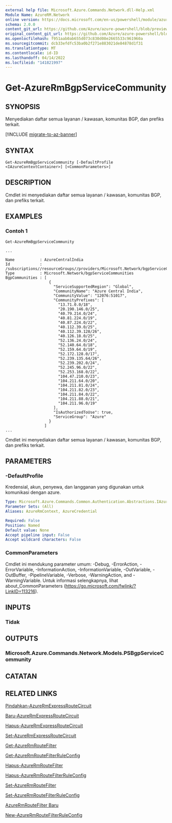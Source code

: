 ```yaml
---
external help file: Microsoft.Azure.Commands.Network.dll-Help.xml
Module Name: AzureRM.Network
online version: https://docs.microsoft.com/en-us/powershell/module/azurerm.network/get-azurermbgpservicecommunity
schema: 2.0.0
content_git_url: https://github.com/Azure/azure-powershell/blob/preview/src/ResourceManager/Network/Commands.Network/help/Get-AzureRmBgpServiceCommunity.md
original_content_git_url: https://github.com/Azure/azure-powershell/blob/preview/src/ResourceManager/Network/Commands.Network/help/Get-AzureRmBgpServiceCommunity.md
ms.openlocfilehash: f951aab0ab655d073c830d08e2665533c961960a
ms.sourcegitcommit: dcb33efdfc53ba0b2f271e883021de84878d1f31
ms.translationtype: MT
ms.contentlocale: id-ID
ms.lasthandoff: 04/14/2022
ms.locfileid: "141821997"
---
```

# Get-AzureRmBgpServiceCommunity

## SYNOPSIS
Menyediakan daftar semua layanan / kawasan, komunitas BGP, dan prefiks terkait.

[!INCLUDE [migrate-to-az-banner](../../includes/migrate-to-az-banner.md)]

## SYNTAX

```
Get-AzureRmBgpServiceCommunity [-DefaultProfile <IAzureContextContainer>] [<CommonParameters>]
```

## DESCRIPTION
Cmdlet ini menyediakan daftar semua layanan / kawasan, komunitas BGP, dan prefiks terkait.

## EXAMPLES

### Contoh 1
```
Get-AzureRmBgpServiceCommunity

...

Name           : AzureCentralIndia
Id             : /subscriptions//resourceGroups//providers/Microsoft.Network/bgpServiceCommunities/AzureCentralIndia
Type           : Microsoft.Network/bgpServiceCommunities
BgpCommunities : [
                   {
                     "ServiceSupportedRegion": "Global",
                     "CommunityName": "Azure Central India",
                     "CommunityValue": "12076:51017",
                     "CommunityPrefixes": [
                       "13.71.0.0/18",
                       "20.190.146.0/25",
                       "40.79.214.0/24",
                       "40.81.224.0/19",
                       "40.87.224.0/22",
                       "40.112.39.0/25",
                       "40.112.39.128/26",
                       "40.126.18.0/25",
                       "52.136.24.0/24",
                       "52.140.64.0/18",
                       "52.159.64.0/19",
                       "52.172.128.0/17",
                       "52.239.135.64/26",
                       "52.239.202.0/24",
                       "52.245.96.0/22",
                       "52.253.168.0/22",
                       "104.47.210.0/23",
                       "104.211.64.0/20",
                       "104.211.81.0/24",
                       "104.211.82.0/23",
                       "104.211.84.0/22",
                       "104.211.88.0/21",
                       "104.211.96.0/19"
                     ],
                     "IsAuthorizedToUse": true,
                     "ServiceGroup": "Azure"
                   }
                 ]
...
```

Cmdlet ini menyediakan daftar semua layanan / kawasan, komunitas BGP, dan prefiks terkait.

## PARAMETERS

### -DefaultProfile
Kredensial, akun, penyewa, dan langganan yang digunakan untuk komunikasi dengan azure.

```yaml
Type: Microsoft.Azure.Commands.Common.Authentication.Abstractions.IAzureContextContainer
Parameter Sets: (All)
Aliases: AzureRmContext, AzureCredential

Required: False
Position: Named
Default value: None
Accept pipeline input: False
Accept wildcard characters: False
```

### CommonParameters
Cmdlet ini mendukung parameter umum: -Debug, -ErrorAction, -ErrorVariable, -InformationAction, -InformationVariable, -OutVariable, -OutBuffer, -PipelineVariable, -Verbose, -WarningAction, and -WarningVariable. Untuk informasi selengkapnya, lihat about_CommonParameters (https://go.microsoft.com/fwlink/?LinkID=113216).

## INPUTS

### Tidak

## OUTPUTS

### Microsoft.Azure.Commands.Network.Models.PSBgpServiceCommunity

## CATATAN

## RELATED LINKS

[Pindahkan-AzureRmExpressRouteCircuit](Move-AzureRmExpressRouteCircuit.md)

[Baru-AzureRmExpressRouteCircuit](New-AzureRmExpressRouteCircuit.md)

[Hapus-AzureRmExpressRouteCircuit](Remove-AzureRmExpressRouteCircuit.md)

[Set-AzureRmExpressRouteCircuit](Set-AzureRmExpressRouteCircuit.md)

[Get-AzureRmRouteFilter](Get-AzureRmRouteFilter.md)

[Get-AzureRmRouteFilterRuleConfig](Get-AzureRmRouteFilterRuleConfig.md)

[Hapus-AzureRmRouteFilter](Remove-AzureRmRouteFilter.md)

[Hapus-AzureRmRouteFilterRuleConfig](Remove-AzureRmRouteFilterRuleConfig.md)

[Set-AzureRmRouteFilter](Set-AzureRmRouteFilter.md)

[Set-AzureRmRouteFilterRuleConfig](Set-AzureRmRouteFilterRuleConfig.md)

[AzureRmRouteFilter Baru](New-AzureRmRouteFilter.md)

[New-AzureRmRouteFilterRuleConfig](New-AzureRmRouteFilterRuleConfig.md)
